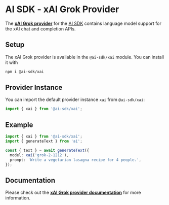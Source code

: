 # AI SDK - xAI Grok Provider

The **[xAI Grok provider](https://sdk.vercel.ai/providers/ai-sdk-providers/xai)** for the [AI SDK](https://sdk.vercel.ai/docs)
contains language model support for the xAI chat and completion APIs.

## Setup

The xAI Grok provider is available in the `@ai-sdk/xai` module. You can install it with

```bash
npm i @ai-sdk/xai
```

## Provider Instance

You can import the default provider instance `xai` from `@ai-sdk/xai`:

```ts
import { xai } from '@ai-sdk/xai';
```

## Example

```ts
import { xai } from '@ai-sdk/xai';
import { generateText } from 'ai';

const { text } = await generateText({
  model: xai('grok-2-1212'),
  prompt: 'Write a vegetarian lasagna recipe for 4 people.',
});
```

## Documentation

Please check out the **[xAI Grok provider documentation](https://sdk.vercel.ai/providers/ai-sdk-providers/xai)** for more information.

